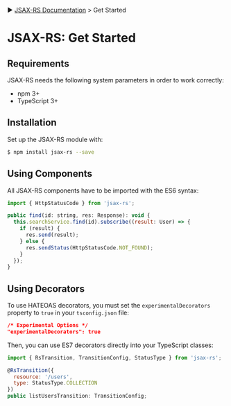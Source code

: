 :arrow_forward: [JSAX-RS Documentation](./jsax-rs-reference.md) > Get Started

# JSAX-RS: Get Started

## Requirements

JSAX-RS needs the following system parameters in order to work correctly:

- npm 3+
- TypeScript 3+

## Installation

Set up the JSAX-RS module with:

```bash
$ npm install jsax-rs --save
```

## Using Components

All JSAX-RS components have to be imported with the ES6 syntax:

```javascript
import { HttpStatusCode } from 'jsax-rs';

public find(id: string, res: Response): void {
  this.searchService.find(id).subscribe((result: User) => {
    if (result) {
      res.send(result);
    } else {
      res.sendStatus(HttpStatusCode.NOT_FOUND);
    }
  });
}
```

## Using Decorators

To use HATEOAS decorators, you must set the `experimentalDecorators` property to `true` in your `tsconfig.json` file:

```json
/* Experimental Options */
"experimentalDecorators": true
```

Then, you can use ES7 decorators directly into your TypeScript classes:

```javascript
import { RsTransition, TransitionConfig, StatusType } from 'jsax-rs';

@RsTransition({
  resource: '/users',
  type: StatusType.COLLECTION
})
public listUsersTransition: TransitionConfig;
```